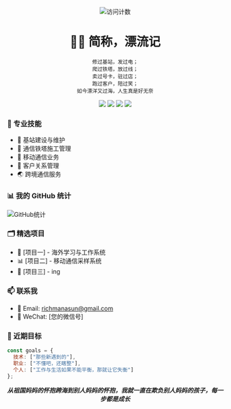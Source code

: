 <!-- 访问计数器 -->
<div align="center">
  <img src="https://komarev.com/ghpvc/?username=YOUR_USERNAME&label=Profile%20views&color=0e75b6&style=flat" alt="访问计数" />
</div>

<!-- 标题部分 -->
<h1 align="center">👨‍💻 简称，漂流记</h1>

<div align="center">
  
  ```
修过基站，发过电；
爬过铁塔，放过线；
卖过号卡，驻过店；
跑过客户，陪过笑；
如今漂洋又过海，人生真是好无奈
  ```
  
</div>

<!-- 技能图标 -->
<div align="center">
  <img src="https://img.shields.io/badge/-5G-red?style=flat-square&logo=5g&logoColor=white" />
  <img src="https://img.shields.io/badge/-4G-blue?style=flat-square&logo=4g&logoColor=white" />
  <img src="https://img.shields.io/badge/-通信工程-green?style=flat-square&logo=antenna&logoColor=white" />
  <img src="https://img.shields.io/badge/-基站维护-orange?style=flat-square&logo=tower&logoColor=white" />
</div>

### 🔧 专业技能

- 📡 基站建设与维护
- 🗼 通信铁塔施工管理
- 📱 移动通信业务
- 👥 客户关系管理
- 🌏 跨境通信服务

### 📊 我的 GitHub 统计
![GitHub统计](https://github-readme-stats.vercel.app/api?username=Richasun-AI&show_icons=true&theme=radical&locale=cn)

### 🗂️ 精选项目

- 🚀 [项目一] - 海外学习与工作系统
- 📊 [项目二] - 移动通信采样系统
- 🔧 [项目三] - ing

### 📫 联系我

- 📧 Email: richmanasun@gmail.com
- 📱 WeChat: [您的微信号]

### 🌱 近期目标

```javascript
const goals = {
  技术: ["那些新遇到的"],
  职业: ["不懂吧，还瞎整"],
  个人: ["工作与生活如果不能平衡，那就让它失衡"]
};
```

<div align="center">
  
  ***从祖国妈妈的怀抱跨海到别人妈妈的怀抱，我就一直在欺负别人妈妈的孩子，每一步都是成长***
  
</div>
